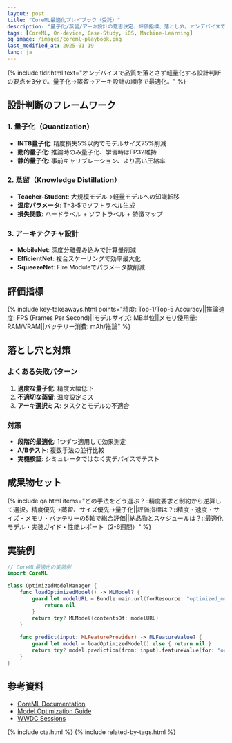 ```yaml
---
layout: post
title: "CoreML最適化プレイブック（受託）"
description: "量子化/蒸留/アーキ設計の意思決定、評価指標、落とし穴。オンデバイスで品質を落とさず軽量化する設計判断の要点を3分で。"
tags: [CoreML, On-device, Case-Study, iOS, Machine-Learning]
og_image: /images/coreml-playbook.png
last_modified_at: 2025-01-19
lang: ja
---
```


{% include tldr.html text="オンデバイスで品質を落とさず軽量化する設計判断の要点を3分で。量子化→蒸留→アーキ設計の順序で最適化。" %}

## 設計判断のフレームワーク

### 1. 量子化（Quantization）
- **INT8量子化**: 精度損失5%以内でモデルサイズ75%削減
- **動的量子化**: 推論時のみ量子化、学習時はFP32維持
- **静的量子化**: 事前キャリブレーション、より高い圧縮率

### 2. 蒸留（Knowledge Distillation）
- **Teacher-Student**: 大規模モデル→軽量モデルへの知識転移
- **温度パラメータ**: T=3-5でソフトラベル生成
- **損失関数**: ハードラベル + ソフトラベル + 特徴マップ

### 3. アーキテクチャ設計
- **MobileNet**: 深度分離畳み込みで計算量削減
- **EfficientNet**: 複合スケーリングで効率最大化
- **SqueezeNet**: Fire Moduleでパラメータ数削減

## 評価指標

{% include key-takeaways.html points="精度: Top-1/Top-5 Accuracy||推論速度: FPS (Frames Per Second)||モデルサイズ: MB単位||メモリ使用量: RAM/VRAM||バッテリー消費: mAh/推論" %}

## 落とし穴と対策

### よくある失敗パターン
1. **過度な量子化**: 精度大幅低下
2. **不適切な蒸留**: 温度設定ミス
3. **アーキ選択ミス**: タスクとモデルの不適合

### 対策
- **段階的最適化**: 1つずつ適用して効果測定
- **A/Bテスト**: 複数手法の並行比較
- **実機検証**: シミュレータではなく実デバイスでテスト

## 成果物セット

{% include qa.html items="どの手法をどう選ぶ？::精度要求と制約から逆算して選択。精度優先→蒸留、サイズ優先→量子化||評価指標は？::精度・速度・サイズ・メモリ・バッテリーの5軸で総合評価||納品物とスケジュールは？::最適化モデル・実装ガイド・性能レポート（2-6週間）" %}

## 実装例

```swift
// CoreML最適化の実装例
import CoreML

class OptimizedModelManager {
    func loadOptimizedModel() -> MLModel? {
        guard let modelURL = Bundle.main.url(forResource: "optimized_model", withExtension: "mlmodelc") else {
            return nil
        }
        return try? MLModel(contentsOf: modelURL)
    }
    
    func predict(input: MLFeatureProvider) -> MLFeatureValue? {
        guard let model = loadOptimizedModel() else { return nil }
        return try? model.prediction(from: input).featureValue(for: "output")
    }
}
```

## 参考資料

- [CoreML Documentation](https://developer.apple.com/documentation/coreml)
- [Model Optimization Guide](https://developer.apple.com/machine-learning/models/)
- [WWDC Sessions](https://developer.apple.com/videos/)

{% include cta.html %}
{% include related-by-tags.html %}
